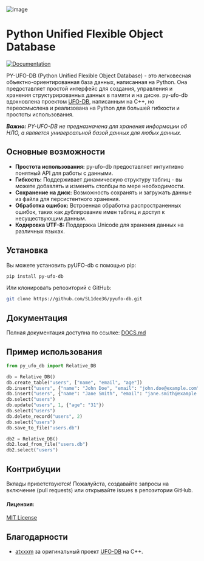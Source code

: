 ![image](https://github.com/user-attachments/assets/0d786a3b-cace-46a4-95d7-cb0d60be3bb6)


# Python Unified Flexible Object Database

[![Documentation](https://img.shields.io/badge/Documentation-green?style=flat&logo=github&labelColor=gray&link=https://github.com/SL1dee36/pyufo-db/blob/main/DOCS.md)](https://github.com/SL1dee36/pyufo-db/blob/main/DOCS.md)


PY-UFO-DB (Python Unified Flexible Object Database) - это легковесная объектно-ориентированная база данных, написанная на Python.  Она предоставляет простой интерфейс для создания, управления и хранения структурированных данных в памяти и на диске. py-ufo-db вдохновлена проектом [UFO-DB](https://github.com/atxxxm/UFO-DB), написанным на C++, но переосмыслена и реализована на Python для большей гибкости и простоты использования.  

_**Важно:** PY-UFO-DB не предназначена для хранения информации об НЛО, а является универсальной базой данных для любых данных._

## Основные возможности

* **Простота использования:** py-ufo-db предоставляет интуитивно понятный API для работы с данными.
* **Гибкость:**  Поддерживает динамическую структуру таблиц - вы можете добавлять и изменять столбцы по мере необходимости.
* **Сохранение на диск:**  Возможность сохранять и загружать данные из файла для персистентного хранения.
* **Обработка ошибок:** Встроенная обработка распространенных ошибок, таких как дублирование имен таблиц и доступ к несуществующим данным.
* **Кодировка UTF-8:** Поддержка Unicode для хранения данных на различных языках.

## Установка

Вы можете установить pyUFO-db с помощью pip:

```bash
pip install py-ufo-db
```

Или клонировать репозиторий с GitHub:

```bash
git clone https://github.com/SL1dee36/pyufo-db.git
```

## Документация

Полная документация доступна по ссылке: [DOCS.md](https://github.com/SL1dee36/pyufo-db/blob/main/DOCS.md)

## Пример использования

```python
from py_ufo_db import Relative_DB

db = Relative_DB()
db.create_table("users", ["name", "email", "age"])
db.insert("users", {"name": "John Doe", "email": "john.doe@example.com", "age": "30"})
db.insert("users", {"name": "Jane Smith", "email": "jane.smith@example.com", "age": "25"})
db.select("users")
db.update("users", 1, {"age": "31"})
db.select("users")
db.delete_record("users", 2)
db.select("users")
db.save_to_file("users.db")

db2 = Relative_DB()
db2.load_from_file("users.db")
db2.select("users")

```

## Контрибуции

Вклады приветствуются! Пожалуйста, создавайте запросы на включение (pull requests) или открывайте issues в репозитории GitHub.

#### Лицензия: 
[MIT License](https://github.com/SL1dee36/pyufo-db/blob/main/LICENSE)

## Благодарности

* [atxxxm](https://github.com/atxxxm) за оригинальный проект [UFO-DB](https://github.com/atxxxm/UFO-DB) на C++.
